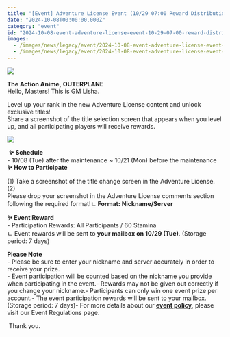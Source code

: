 ```yaml
---
title: "[Event] Adventure License Event (10/29 07:00 Reward Distribution Completed)"
date: "2024-10-08T00:00:00.000Z"
category: "event"
id: "2024-10-08-event-adventure-license-event-10-29-07-00-reward-distribution-completed"
images:
  - /images/news/legacy/event/2024-10-08-event-adventure-license-event-10-29-07-00-reward-distribution-completed/4ffd3f939d9c4ca79d854b4ee8a0d1a7.webp
  - /images/news/legacy/event/2024-10-08-event-adventure-license-event-10-29-07-00-reward-distribution-completed/15139e9756c64255ad9e518425fe7445.webp
---
```


![](/images/news/legacy/event/2024-10-08-event-adventure-license-event-10-29-07-00-reward-distribution-completed/4ffd3f939d9c4ca79d854b4ee8a0d1a7.webp)  

**The Action Anime,** **OUTERPLANE**  
Hello, Masters! This is GM Lisha.  

Level up your rank in the new Adventure License content and unlock exclusive titles!   
Share a screenshot of the title selection screen that appears when you level up, and all participating players will receive rewards. 

  
![](/images/news/legacy/event/2024-10-08-event-adventure-license-event-10-29-07-00-reward-distribution-completed/15139e9756c64255ad9e518425fe7445.webp)  
  
 **✨** **Schedule**  
\- 10/08 (Tue) after the maintenance ~ 10/21 (Mon) before the maintenance  
**✨** **How to Participate**

(1) Take a screenshot of the title change screen in the Adventure License.  
(2)  
Please drop your screenshot in the Adventure License comments section following the required format!**ㄴ Format: Nickname/Server**

  
**✨** **Event Reward**  
\- Participation Rewards: All Participants / 60 Stamina  
ㄴ Event rewards will be sent to **your mailbox on 10/29 (Tue)**. (Storage period: 7 days)  
  
**Please Note**  
\- Please be sure to enter your nickname and server accurately in order to receive your prize.  
\- Event participation will be counted based on the nickname you provide when participating in the event.- Rewards may not be given out correctly if you change your nickname.- Participants can only win one event prize per account.- The event participation rewards will be sent to your mailbox. (Storage period: 7 days)- For more details about our [**event policy**](https://common.game.onstove.com/terms/index?gameType=MOBILE&termsType=8&langCode=en), please visit our Event Regulations page. 

  
 Thank you.
